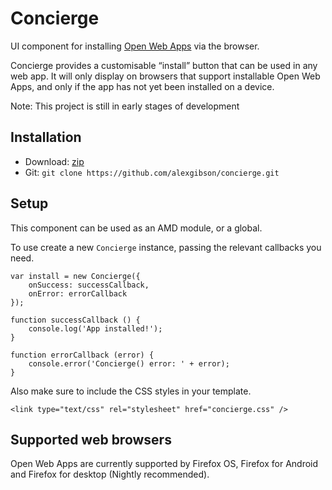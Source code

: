 Concierge
=========

UI component for installing [Open Web Apps](https://developer.mozilla.org/en-US/docs/Web/Apps) via the browser.

Concierge provides a customisable “install” button that can be used in any web app. It will only display on browsers that support installable Open Web Apps, and only if the app has not yet been installed on a device.

Note: This project is still in early stages of development

Installation
---------------------------------------

* Download: [zip](https://github.com/alexgibson/concierge/archive/master.zip)
* Git: `git clone https://github.com/alexgibson/concierge.git`

Setup
---------

This component can be used as an AMD module, or a global.

To use create a new `Concierge` instance, passing the relevant callbacks you need.

```
var install = new Concierge({
    onSuccess: successCallback,
    onError: errorCallback
});

function successCallback () {
    console.log('App installed!');
}

function errorCallback (error) {
    console.error('Concierge() error: ' + error);
}
```

Also make sure to include the CSS styles in your template.

```
<link type="text/css" rel="stylesheet" href="concierge.css" />
```

Supported web browsers
----------------------

Open Web Apps are currently supported by Firefox OS, Firefox for Android and Firefox for desktop (Nightly recommended).
